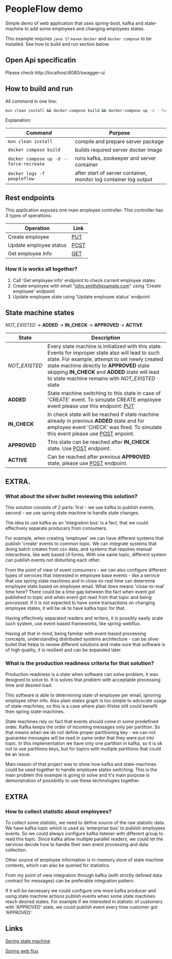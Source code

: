 # PeopleFlow demo

Simple demo of web application that uses spring-boot, kafka and state-machine to add some employees and changing 
employees states.

This example requires `java 17` `maven` `docker` and `docker compose` to be installed. See how to build and run 
section below.

## Open Api specificatin

Please check http://localhost:8080/swagger-ui

## How to build and run

All command in one line:
```bash
mvn clean install && docker-compose build && docker-compose up -d --force-recreate && docker logs -f peopleflow
```

Explanation:

| Command                                 | Purpose |
|-----------------------------------------| --- |
| `mvn clean install`                     | compile and prepare server package  |
| `docker compose build`                  | builds required server docker image |
| `docker compose up -d --force-recreate` | runs kafka, zookeeper and server container |
| `docker logs -f peopleflow`             | after start of server container, monitor log container log output |


## Rest endpoints

This application exposes one main employee controller. This controller has 3 types of operations:

| Operation  | Link |
| ------------- | ------------- |
| Create employee  | [PUT](http://localhost:8080/swagger-ui/#/employee-controller/createEmployeeUsingPUT)  |
| Update employee status  | [POST](http://localhost:8080/swagger-ui/#/employee-controller/sendEmployeeEventUsingPOST)   |
| Get employee info | [GET](http://localhost:8080/swagger-ui/#/employee-controller/getEmployeesInfoUsingGET) |

### How it is works all together?

1. Call 'Get employee info' endpoint to check current employee states
1. Create employee with email "john.smith@example.com" using 'Create employee' endpoint
1. Update employee state using 'Update employee status' endpoint

## State machine states

_NOT_EXISTED_ &#8594; **ADDED** &#8594; **IN_CHECK** &#8594; **APPROVED** &#8594; **ACTIVE** 

| State | Description |
| ----- | ----------- |
| _NOT_EXISTED_ | Every state machine is initialized with this state. Events for improper state also will lead to such state. For example, attempt to set newly created state machine directly to **APPROVED** state skipping **IN_CHECK** and **ADDED** state will lead to state machine remains with _NOT_EXISTED_ state |
| **ADDED** | State machine switching to this state in case of 'CREATE' event. To simulate CREATE employee event please use this endpoint: [PUT](http://localhost:8080/swagger-ui/#/employee-controller/createEmployeeUsingPUT)
| **IN_CHECK** | In check state will be reached if state machine already in previous **ADDED** state and for employee event 'CHECK' was fired. To simulate this event please use 	[POST](http://localhost:8080/swagger-ui/#/employee-controller/sendEmployeeEventUsingPOST) enpoint.
| **APPROVED** | This state can be reached after **IN_CHECK** state. Use [POST](http://localhost:8080/swagger-ui/#/employee-controller/sendEmployeeEventUsingPOST) endpoint. |
| **ACTIVE** | Can be reached after previous **APPROVED** state, please use  [POST](http://localhost:8080/swagger-ui/#/employee-controller/sendEmployeeEventUsingPOST) endpoint. |

## EXTRA. 

### What about the silver bullet reviewing this solution?

This solution consists of 2 parts: first - we use kafka to publish events, second - we use spring state machine to handle state changes.

The idea to use kafka as an 'integration bus' is a fact, that we could effectively separate producers from consumers.

For example, when creating 'employee' we can have different systems that publish 'create' events to common topic. We 
can integrate systems that doing batch creates from csv data, and systems that requires manual interactions, like 
web based UI forms. With one same topic, different system can publish events not disturbing each other.

From the point of view of event consumers - we can also configure different types of services that interested in employee base events - like a service that use spring state machines and in close-to-real time can determine 
employee state based on employee email. What does means 'close-to-real' time here? There could be a time gap between 
the fact when event got published to topic and when event got read from that topic and being processed. If it is not 
expected to have some 
transactions on changing employee states, it will be ok to have kafka topic for that.

Having effectively separated readers and writers, it is possibly easily scale such system, use event-based frameworks, like spring-webflux.

Having all that in mind, being familiar with event-based processing concepts, understanding distributed systems 
architecture - can be silver bullet that helps to review different solutions and make sure that software is of high 
quality, it is resilient and can be expanded later.


### What is the production readiness criteria for that solution?

Production readiness is a state when software can solve problem, it was designed to solve to. It is 
solves that problem with acceptable processing time and desired load.

This software is able to determining state of employee per email, 
ignoring employee
other info. Also plain states graph is too simple to advocate usage of 
state-machines, so this is a case where plain if/else still could benefit then spring state-machines.

State machines rely on fact that events should come in some predefined order. Kafka keeps the order of incoming 
messages only per partition. So that means when we do not define proper partitioning key - we can not guarantee 
messages will be read in same order that they were put into topic.
In this implementation we have only one partition in kafka, so it is ok not to use partitions keys, but for topics 
with multiple partitions that could be an issue.

Main reason of that project was to show how kafka and state-machines could be used together to handle employee 
states switching. This is the main problem this example is going to solve and it's main purpose is demonstration of
possibility to use these technologies together.

## EXTRA

### How to collect statistic about employees?

To collect some statistic, we need to define source of the raw statistic data. We have kafka topic which is used 
as 'enterprise bus' to publish employees events. So we could always configure kafka listener with different group to 
read this topic. Since 
kafka allow multiple parallel readers, we could let the services decide how to handle their own event 
processing and data collection.

Other source of employee information is in-memory store of state machine contexts, which can also be queried for 
statistics.

From my point of view integration through kafka (with strictly defined data contract for messages) can be preferable 
integration pattern.

If it will be necessary we could configure one more kafka producer and using state machine actions publish events 
when some state machines reach desired states. For example if we interested in statistic of customers with 
'APPROVED' state, we could publish event every time customer got 'APPROVED'.

## Links

[Spring state machine](https://docs.spring.io/spring-statemachine/docs/3.0.0/reference/)

[Spring web flux](https://docs.spring.io/spring-statemachine/docs/current/reference/)






